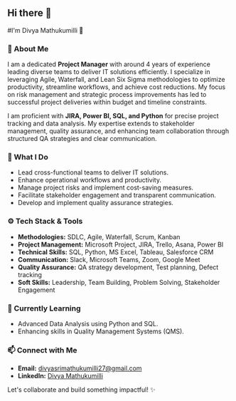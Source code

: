 ## Hi there 👋
#I'm Divya Mathukumilli 👋

### 🚀 About Me
I am a dedicated **Project Manager** with around 4 years of experience leading diverse teams to deliver IT solutions efficiently. I specialize in leveraging Agile, Waterfall, and Lean Six Sigma methodologies to optimize productivity, streamline workflows, and achieve cost reductions. My focus on risk management and strategic process improvements has led to successful project deliveries within budget and timeline constraints.

I am proficient with **JIRA, Power BI, SQL, and Python** for precise project tracking and data analysis. My expertise extends to stakeholder management, quality assurance, and enhancing team collaboration through structured QA strategies and clear communication. 

### 💼 What I Do
- Lead cross-functional teams to deliver IT solutions.
- Enhance operational workflows and productivity.
- Manage project risks and implement cost-saving measures.
- Facilitate stakeholder engagement and transparent communication.
- Develop and implement quality assurance strategies.

### ⚙️ Tech Stack & Tools
- **Methodologies:** SDLC, Agile, Waterfall, Scrum, Kanban
- **Project Management:** Microsoft Project, JIRA, Trello, Asana, Power BI
- **Technical Skills:** SQL, Python, MS Excel, Tableau, Salesforce CRM
- **Communication:** Slack, Microsoft Teams, Zoom, Google Meet
- **Quality Assurance:** QA strategy development, Test planning, Defect tracking
- **Soft Skills:** Leadership, Team Building, Problem Solving, Stakeholder Engagement

### 🌱 Currently Learning
- Advanced Data Analysis using Python and SQL.
- Enhancing skills in Quality Management Systems (QMS).

### 📫 Connect with Me
- **Email:** [divyasrimathukumilli27@gmail.com](mailto:divyasrimathukumilli27@gmail.com)
- **LinkedIn:** [Divya Mathukumilli](your-linkedin-profile)

Let's collaborate and build something impactful! ✨
